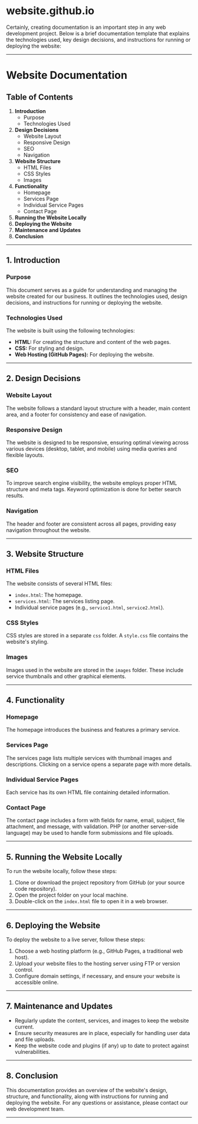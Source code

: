 # website.github.io
Certainly, creating documentation is an important step in any web development project. Below is a brief documentation template that explains the technologies used, key design decisions, and instructions for running or deploying the website:

---

# Website Documentation

## Table of Contents

1. **Introduction**
   - Purpose
   - Technologies Used
2. **Design Decisions**
   - Website Layout
   - Responsive Design
   - SEO
   - Navigation
3. **Website Structure**
   - HTML Files
   - CSS Styles
   - Images
4. **Functionality**
   - Homepage
   - Services Page
   - Individual Service Pages
   - Contact Page
5. **Running the Website Locally**
6. **Deploying the Website**
7. **Maintenance and Updates**
8. **Conclusion**

---

## 1. Introduction

### Purpose

This document serves as a guide for understanding and managing the website created for our business. It outlines the technologies used, design decisions, and instructions for running or deploying the website.

### Technologies Used

The website is built using the following technologies:

- **HTML:** For creating the structure and content of the web pages.
- **CSS:** For styling and design.
- **Web Hosting (GitHub Pages):** For deploying the website.

---

## 2. Design Decisions

### Website Layout

The website follows a standard layout structure with a header, main content area, and a footer for consistency and ease of navigation.

### Responsive Design

The website is designed to be responsive, ensuring optimal viewing across various devices (desktop, tablet, and mobile) using media queries and flexible layouts.

### SEO

To improve search engine visibility, the website employs proper HTML structure and meta tags. Keyword optimization is done for better search results.

### Navigation

The header and footer are consistent across all pages, providing easy navigation throughout the website.

---

## 3. Website Structure

### HTML Files

The website consists of several HTML files:

- `index.html`: The homepage.
- `services.html`: The services listing page.
- Individual service pages (e.g., `service1.html`, `service2.html`).

### CSS Styles

CSS styles are stored in a separate `css` folder. A `style.css` file contains the website's styling.

### Images

Images used in the website are stored in the `images` folder. These include service thumbnails and other graphical elements.

---

## 4. Functionality

### Homepage

The homepage introduces the business and features a primary service.

### Services Page

The services page lists multiple services with thumbnail images and descriptions. Clicking on a service opens a separate page with more details.

### Individual Service Pages

Each service has its own HTML file containing detailed information.

### Contact Page

The contact page includes a form with fields for name, email, subject, file attachment, and message, with validation. PHP (or another server-side language) may be used to handle form submissions and file uploads.

---

## 5. Running the Website Locally

To run the website locally, follow these steps:

1. Clone or download the project repository from GitHub (or your source code repository).
2. Open the project folder on your local machine.
3. Double-click on the `index.html` file to open it in a web browser.

---

## 6. Deploying the Website

To deploy the website to a live server, follow these steps:

1. Choose a web hosting platform (e.g., GitHub Pages, a traditional web host).
2. Upload your website files to the hosting server using FTP or version control.
3. Configure domain settings, if necessary, and ensure your website is accessible online.

---

## 7. Maintenance and Updates

- Regularly update the content, services, and images to keep the website current.
- Ensure security measures are in place, especially for handling user data and file uploads.
- Keep the website code and plugins (if any) up to date to protect against vulnerabilities.

---

## 8. Conclusion

This documentation provides an overview of the website's design, structure, and functionality, along with instructions for running and deploying the website. For any questions or assistance, please contact our web development team.

---
